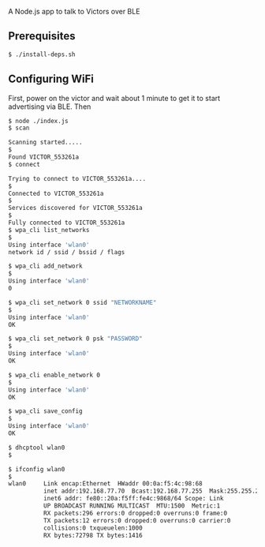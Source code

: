 A Node.js app to talk to Victors over BLE

## Prerequisites

```sh
$ ./install-deps.sh
```

## Configuring WiFi

First, power on the victor and wait about 1 minute to get it to start advertising via BLE.  Then


```sh
$ node ./index.js
$ scan

Scanning started.....
$
Found VICTOR_553261a
$ connect

Trying to connect to VICTOR_553261a....
$
Connected to VICTOR_553261a
$
Services discovered for VICTOR_553261a
$
Fully connected to VICTOR_553261a
$ wpa_cli list_networks
$
Using interface 'wlan0'
network id / ssid / bssid / flags

$ wpa_cli add_network
$
Using interface 'wlan0'
0

$ wpa_cli set_network 0 ssid "NETWORKNAME"
$
Using interface 'wlan0'
OK

$ wpa_cli set_network 0 psk "PASSWORD"
$
Using interface 'wlan0'
OK

$ wpa_cli enable_network 0
$
Using interface 'wlan0'
OK

$ wpa_cli save_config
$
Using interface 'wlan0'
OK

$ dhcptool wlan0
$

$ ifconfig wlan0
$
wlan0     Link encap:Ethernet  HWaddr 00:0a:f5:4c:98:68
          inet addr:192.168.77.70  Bcast:192.168.77.255  Mask:255.255.255.0
          inet6 addr: fe80::20a:f5ff:fe4c:9868/64 Scope: Link
          UP BROADCAST RUNNING MULTICAST  MTU:1500  Metric:1
          RX packets:296 errors:0 dropped:0 overruns:0 frame:0
          TX packets:12 errors:0 dropped:0 overruns:0 carrier:0
          collisions:0 txqueuelen:1000
          RX bytes:72798 TX bytes:1416
```

